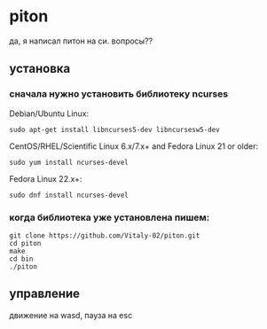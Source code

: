 # piton
да, я написал питон на си. вопросы??

## установка
### сначала нужно установить библиотеку ncurses
Debian/Ubuntu Linux:
```
sudo apt-get install libncurses5-dev libncursesw5-dev
```
CentOS/RHEL/Scientific Linux 6.x/7.x+ and Fedora Linux 21 or older:
```
sudo yum install ncurses-devel
```
Fedora Linux 22.x+:
```
sudo dnf install ncurses-devel
```
### когда библиотека уже установлена пишем:
```
git clone https://github.com/Vitaly-02/piton.git
cd piton
make
cd bin
./piton
```
## управление
движение на wasd, пауза на esc
